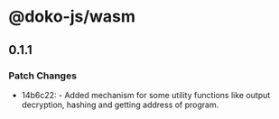 # @doko-js/wasm

## 0.1.1

### Patch Changes

- 14b6c22: - Added mechanism for some utility functions like output decryption, hashing and getting address of program.
